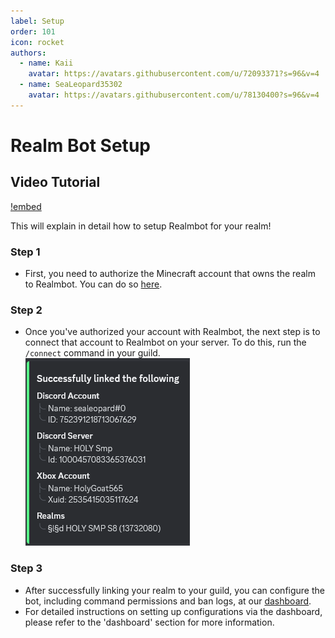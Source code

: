 ```yaml
---
label: Setup
order: 101
icon: rocket
authors:
  - name: Kaii
    avatar: https://avatars.githubusercontent.com/u/72093371?s=96&v=4
  - name: SeaLeopard35302
    avatar: https://avatars.githubusercontent.com/u/78130400?s=96&v=4
---
```


# Realm Bot Setup

## Video Tutorial

[!embed](https://www.youtube.com/embed/Gxvq8guB_hc)

This will explain in detail how to setup Realmbot for your realm!

### Step 1

- First, you need to authorize the Minecraft account that owns the realm to Realmbot. You can do so [here](https://realmbot.dev/account).

### Step 2

- Once you've authorized your account with Realmbot, the next step is to connect that account to Realmbot on your server. To do this, run the `/connect` command in your guild.
  <br/>![Connect Image](/images/connect.png)

### Step 3

- After successfully linking your realm to your guild, you can configure the bot, including command permissions and ban logs, at our [dashboard](https://realmbot.dev).
- For detailed instructions on setting up configurations via the dashboard, please refer to the 'dashboard' section for more information.
